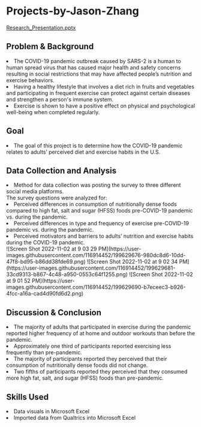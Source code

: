 # Projects-by-Jason-Zhang
[Research_Presentation.pptx](https://github.com/zjzhang17/Projects-by-Jason-Zhang/files/9925008/Research_Presentation.pptx)

## Problem & Background
<li>The COVID-19 pandemic outbreak caused by SARS-2 is a human to human spread virus that has caused major health and safety concerns resulting in social restrictions that may have affected people’s nutrition and exercise behaviors.</li>  
<li>Having a healthy lifestyle that involves a diet rich in fruits and vegetables and participating in frequent exercise can protect against certain diseases and strengthen a person's immune system.</li>
<li>Exercise is shown to have a positive effect on physical and psychological well-being when completed regularly.</li>

## Goal
<li>The goal of this project is to determine how the COVID-19 pandemic relates to adults’ perceived diet and exercise habits in the U.S.</li>

## Data Collection and Analysis
<li>Method for data collection was posting the survey to three different social media platforms.</li>
The survey questions were analyzed for:
<li>Perceived differences in consumption of nutritionally dense foods compared to high fat, salt and sugar (HFSS) foods pre-COVID-19 pandemic vs. during the pandemic.</li>
<li>Perceived differences in type and frequency of exercise pre-COVID-19 pandemic vs. during the pandemic.</li>
<Li>Perceived motivators and barriers to adults’ nutrition and exercise habits during the COVID-19 pandemic.</li>
![Screen Shot 2022-11-02 at 9 03 29 PM](https://user-images.githubusercontent.com/116914452/199629676-980dc8d6-10dd-47f8-bd95-b86dd38fde69.png)
![Screen Shot 2022-11-02 at 9 02 34 PM](https://user-images.githubusercontent.com/116914452/199629681-33cd9313-b867-4c48-a950-0553c64f1255.png)
![Screen Shot 2022-11-02 at 9 01 52 PM](https://user-images.githubusercontent.com/116914452/199629690-b7eceec3-b926-4fcc-a16a-cad4d90fd6d2.png)

## Discussion & Conclusion
<li>The majority of adults that participated in exercise during the pandemic reported higher frequency of at home and outdoor workouts than before the pandemic.</li>
<li>Approximately one third of participants reported exercising less frequently than pre-pandemic.</li>
<li>The majority of participants reported they perceived that their consumption of nutritionally dense foods did not change.</li>
<li>Two fifths of participants reported they perceived that they consumed more high fat, salt, and sugar (HFSS) foods than pre-pandemic.</li>

## Skills Used
<li>Data visuals in Microsoft Excel</li>
<li>Imported data from Qualtrics into Microsoft Excel</li>

